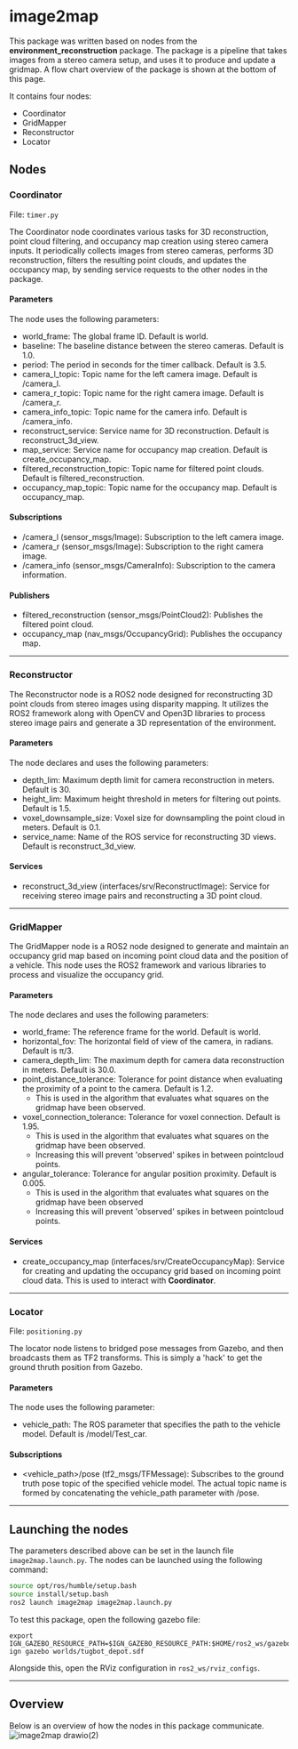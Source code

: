 # image2map
This package was written based on nodes from the **environment_reconstruction** package. The package is a pipeline that takes images from a stereo camera setup, and uses it to produce and update a gridmap. A flow chart overview of the package is shown at the bottom of this page.

It contains four nodes:
- Coordinator
- GridMapper
- Reconstructor
- Locator

## Nodes
### Coordinator
File: `timer.py`

The Coordinator node coordinates various tasks for 3D reconstruction, point cloud filtering, and occupancy map creation using stereo camera inputs.
It periodically collects images from stereo cameras, performs 3D reconstruction, filters the resulting point clouds, and updates the occupancy map, by sending service requests to the other nodes in the package.

#### Parameters

The node uses the following parameters:
- world_frame: The global frame ID. Default is world.
- baseline: The baseline distance between the stereo cameras. Default is 1.0.
- period: The period in seconds for the timer callback. Default is 3.5.
- camera_l_topic: Topic name for the left camera image. Default is /camera_l.
- camera_r_topic: Topic name for the right camera image. Default is /camera_r.
- camera_info_topic: Topic name for the camera info. Default is /camera_info.
- reconstruct_service: Service name for 3D reconstruction. Default is reconstruct_3d_view.
- map_service: Service name for occupancy map creation. Default is create_occupancy_map.
- filtered_reconstruction_topic: Topic name for filtered point clouds. Default is filtered_reconstruction.
- occupancy_map_topic: Topic name for the occupancy map. Default is occupancy_map.

#### Subscriptions

- /camera_l (sensor_msgs/Image): Subscription to the left camera image.
- /camera_r (sensor_msgs/Image): Subscription to the right camera image.
- /camera_info (sensor_msgs/CameraInfo): Subscription to the camera information.

#### Publishers

- filtered_reconstruction (sensor_msgs/PointCloud2): Publishes the filtered point cloud.
- occupancy_map (nav_msgs/OccupancyGrid): Publishes the occupancy map.

----

### Reconstructor

The Reconstructor node is a ROS2 node designed for reconstructing 3D point clouds from stereo images using disparity mapping. It utilizes the ROS2 framework along with OpenCV and Open3D libraries to process stereo image pairs and generate a 3D representation of the environment.

#### Parameters

The node declares and uses the following parameters:

- depth_lim: Maximum depth limit for camera reconstruction in meters. Default is 30.
- height_lim: Maximum height threshold in meters for filtering out points. Default is 1.5.
- voxel_downsample_size: Voxel size for downsampling the point cloud in meters. Default is 0.1.
- service_name: Name of the ROS service for reconstructing 3D views. Default is reconstruct_3d_view.

#### Services

- reconstruct_3d_view (interfaces/srv/ReconstructImage): Service for receiving stereo image pairs and reconstructing a 3D point cloud.

----
### GridMapper
The GridMapper node is a ROS2 node designed to generate and maintain an occupancy grid map based on incoming point cloud data and the position of a vehicle. This node uses the ROS2 framework and various libraries to process and visualize the occupancy grid.

#### Parameters

The node declares and uses the following parameters:

  - world_frame: The reference frame for the world. Default is world.
  - horizontal_fov: The horizontal field of view of the camera, in radians. Default is π/3.
  - camera_depth_lim: The maximum depth for camera data reconstruction in meters. Default is 30.0.
  - point_distance_tolerance: Tolerance for point distance when evaluating the proximity of a point to the camera. Default is 1.2.
    - This is used in the algorithm that evaluates what squares on the gridmap have been observed. 
  - voxel_connection_tolerance: Tolerance for voxel connection. Default is 1.95.
    - This is used in the algorithm that evaluates what squares on the gridmap have been observed. 
    - Increasing this will prevent 'observed' spikes in between pointcloud points.
  - angular_tolerance: Tolerance for angular position proximity. Default is 0.005.
    - This is used in the algorithm that evaluates what squares on the gridmap have been observed
    - Increasing this will prevent 'observed' spikes in between pointcloud points.

#### Services

- create_occupancy_map (interfaces/srv/CreateOccupancyMap): Service for creating and updating the occupancy grid based on incoming point cloud data. This is used to interact with **Coordinator**.

----

### Locator
File: `positioning.py`

The locator node listens to bridged pose messages from Gazebo, and then broadcasts them as TF2 transforms. This is simply a 'hack' to get the ground thruth position from Gazebo.

#### Parameters

The node uses the following parameter:

- vehicle_path: The ROS parameter that specifies the path to the vehicle model. Default is /model/Test_car.

#### Subscriptions
- <vehicle_path>/pose (tf2_msgs/TFMessage): Subscribes to the ground truth pose topic of the specified vehicle model. The actual topic name is formed by concatenating the vehicle_path parameter with /pose.

----
## Launching the nodes
The parameters described above can be set in the launch file `image2map.launch.py`. The nodes can be launched using the following command:

```bash
source opt/ros/humble/setup.bash
source install/setup.bash
ros2 launch image2map image2map.launch.py
```

To test this package, open the following gazebo file:
```
export IGN_GAZEBO_RESOURCE_PATH=$IGN_GAZEBO_RESOURCE_PATH:$HOME/ros2_ws/gazebo_files/
ign gazebo worlds/tugbot_depot.sdf
```
Alongside this, open the RViz configuration in `ros2_ws/rviz_configs`.

----
## Overview
Below is an overview of how the nodes in this package communicate.
![image2map drawio(2)](https://github.com/Luka140/AE4ASM599-ros-gazebo/assets/92033464/ddbb3cc1-ef14-4dd9-9c69-9364ebcca554)


